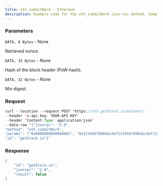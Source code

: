 ```yaml
---
title: eth_submitWork - Ethereum
description: Example code for the eth_submitWork json-rpc method. Сomplete guide on how to use eth_submitWork json-rpc in GetBlock.io Web3 documentation.
---
```


### Parameters


`DATA, 8 Bytes` - None

Retrieved nonce.

`DATA, 32 Bytes` - None

Hash of the block header (PoW-hash).

`DATA, 32 Bytes` - None

Mix digest.

### Request

``` java
curl --location --request POST 'https://eth.getblock.io/mainnet/' 
--header 'x-api-key: YOUR-API-KEY' 
--header 'Content-Type: application/json' 
--data-raw '{"jsonrpc": "2.0",
"method": "eth_submitWork",
"params": ["0x0000000000000001", "0x1234567890abcdef1234567890abcdef1234567890abcdef1234567890abcdef", "0x1234567890abcdef1234567890abcdef1234567890abcdef1234567890abcdef"],
"id": "getblock.io"}'
```

###  Response

``` java
{
    "id": "getblock.io",
    "jsonrpc": "2.0",
    "result": false
}
```


